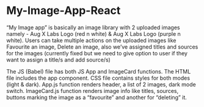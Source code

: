# My-Image-App-React
“My Image app” is basically an image library with 2 uploaded images namely - Aug X Labs Logo (red n white) & Aug X Labs Logo (purple n white). 
Users can take multiple actions on the uploaded images like Favourite an image, Delete an image, also we’ve assigned titles and sources for the images (currently fixed but we need to give option to user if they want to assign a title/s and add source/s) 

The JS (Babel) file has both JS App and ImageCard functions. The HTML file includes the app component. CSS file contains styles for both modes (light & dark). App.js function renders header, a list of 2 images, dark mode switch. ImageCard.js function renders image info like titles, sources, buttons marking the image as a “favourite” and another for “deleting” it.
